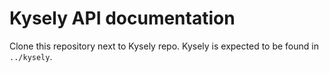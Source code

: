 # Kysely API documentation

Clone this repository next to Kysely repo. Kysely is expected to be found in `../kysely`.